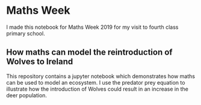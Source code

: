 # Maths Week 
I made this notebook for Maths Week 2019 for my visit to fourth class primary school.

## How maths can model the reintroduction of Wolves to Ireland

This repository contains a jupyter notebook which demonstrates how maths can be used to model an ecosystem. 
I use the predator prey equation to illustrate how the introduction of Wolves could result in an 
increase in the deer population.



